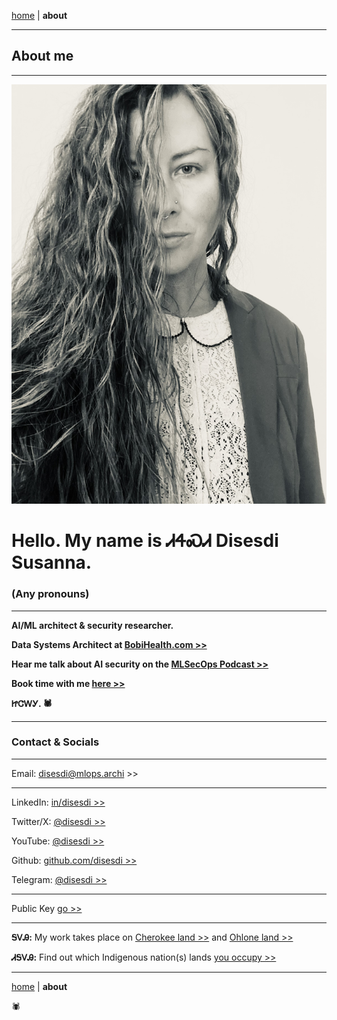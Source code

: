 [home](https://disesdi.github.io/) | **about** 

-------

## About me

-------
![disesdi_susanna](disesdi_susanna.png)

# Hello. My name is ᏗᏎᏍᏗ Disesdi Susanna.

### (Any pronouns)

-------

**AI/ML architect & security researcher.**

  
**Data Systems Architect at <a href="https://www.bobihealth.com/" target="_blank" rel="noopener noreferrer">BobiHealth.com >></a>**


**Hear me talk about AI security on the <a href="https://mlsecops.com/podcast/cox-securing-aiml-systems-in-the-age-of-information-warfare" target="_blank" rel="noopener noreferrer">MLSecOps Podcast >></a>**


**Book time with me <a href="https://calendly.com/disesdi" target="_blank" rel="noopener noreferrer">here >></a>**

**ᏥᏣᎳᎩ. 🕷**

-------

### Contact & Socials

-------

Email: <a href="mailto:disesdi@mlops.archi" target="_blank" rel="noopener noreferrer">disesdi@mlops.archi >></a>

-------

LinkedIn: <a href="https://www.linkedin.com/in/disesdi/" target="_blank" rel="noopener noreferrer">in/disesdi >></a>


Twitter/X: <a href="https://twitter.com/disesdi/" target="_blank" rel="noopener noreferrer">@disesdi >></a>


YouTube: <a href="https://www.youtube.com/@disesdi" target="_blank" rel="noopener noreferrer">@disesdi >> </a>


Github: <a href="https://github.com/disesdi" target="_blank" rel="noopener noreferrer">github.com/disesdi >> </a>


Telegram: <a href="https://t.me/disesdi" target="_blank" rel="noopener noreferrer">@disesdi >></a>


-------

Public Key <a href="https://disesdi.github.io/key.html" target="_blank" rel="noopener noreferrer">go >></a>

-------

**ᎦᏙᎯ:** My work takes place on <a href="https://ebci.com/" target="_blank" rel="noopener noreferrer">Cherokee land >></a> and <a href="https://indigenousengineering.github.io/about/land.html">Ohlone land >></a>

**ᏗᎦᏙᎯ:** Find out which Indigenous nation(s) lands <a href="https://native-land.ca/" target="_blank" rel="noopener noreferrer">you occupy >> </a>

-------

[home](https://disesdi.github.io/) | **about** 


🕷
